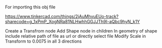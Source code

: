For importing this obj file

https://www.tinkercad.com/things/2jAuMhvuEUo-track?sharecode=g_1xPmP_XogNRa81NLHwhhGGJJTh9I-aQbc9hyN_k1Y

Create a Transfrom node
Add Shape node in children
In geometry of shape include relative path of file as url or directly select file
Modify Scale in Transform to 0.0075 in all 3 directions 
